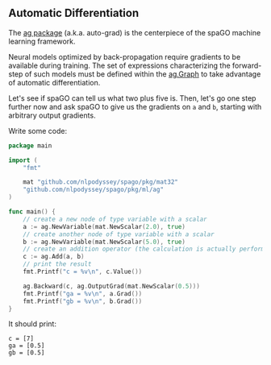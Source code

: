 ## Automatic Differentiation

The [ag package](https://github.com/nlpodyssey/spago/tree/main/pkg/ml/ag) (a.k.a. auto-grad) is the centerpiece of the
spaGO machine learning framework.

Neural models optimized by back-propagation require gradients to be available during training. The set of expressions
characterizing the forward-step of such models must be defined within
the [ag.Graph](https://github.com/nlpodyssey/spago/blob/main/pkg/ml/ag/graph.go) to take advantage of automatic
differentiation.

Let's see if spaGO can tell us what two plus five is. Then, let's go one step further now and ask spaGO to give us the
gradients on `a` and `b`, starting with arbitrary output gradients.

Write some code:

```go
package main

import (
	"fmt"

	mat "github.com/nlpodyssey/spago/pkg/mat32"
	"github.com/nlpodyssey/spago/pkg/ml/ag"
)

func main() {
	// create a new node of type variable with a scalar
	a := ag.NewVariable(mat.NewScalar(2.0), true)
	// create another node of type variable with a scalar
	b := ag.NewVariable(mat.NewScalar(5.0), true)
	// create an addition operator (the calculation is actually performed here)
	c := ag.Add(a, b)
	// print the result
	fmt.Printf("c = %v\n", c.Value())

	ag.Backward(c, ag.OutputGrad(mat.NewScalar(0.5)))
	fmt.Printf("ga = %v\n", a.Grad())
	fmt.Printf("gb = %v\n", b.Grad())
}
```

It should print:

```console
c = [7]
ga = [0.5]
gb = [0.5]
```

